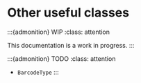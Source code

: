 # Other useful classes

:::{admonition} WIP
:class: attention

This documentation is a work in progress.
:::

:::{admonition} TODO
:class: attention

* `BarcodeType`
:::